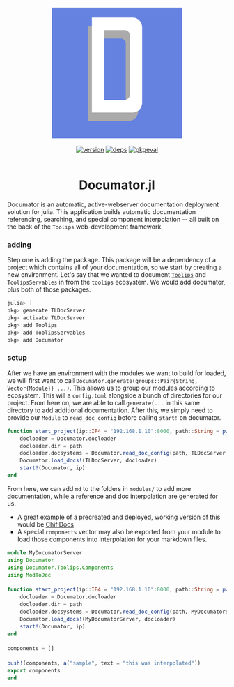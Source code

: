 <div align="center" style = "box-pack: start;">
  </br>
  <img width = 300 src="https://github.com/ChifiSource/image_dump/blob/main/documentor/logo.png" >
  
  
  [![version](https://juliahub.com/docs/Lathe/version.svg)](https://juliahub.com/ui/Packages/Lathe/6rMNJ)
[![deps](https://juliahub.com/docs/Lathe/deps.svg)](https://juliahub.com/ui/Packages/Lathe/6rMNJ?t=2)
[![pkgeval](https://juliahub.com/docs/Lathe/pkgeval.svg)](https://juliahub.com/ui/Packages/Lathe/6rMNJ)
  </br>
  </br>
  <h1>Documator.jl</h1>
  </div>
  
Documator is an automatic, active-webserver documentation deployment solution for julia. This application builds automatic documentation referencing, searching, and special component interpolation -- all built on the back of the `Toolips` web-development framework. 
### adding
Step one is adding the package. This package will be a dependency of a project which contains all of your documentation, so we start by creating a new environment. Let's say that we wanted to document [`Toolips`](https://github.com/ChifiSource/Toolips.jl) and `ToolipsServables` in from the `toolips` ecosystem. We would add documator, plus both of those packages.
```julia
julia> ]
pkg> generate TLDocServer
pkg> activate TLDocServer
pkg> add Toolips
pkg> add ToolipsServables
pkg> add Documator
```
### setup
After we have an environment with the modules we want to build for loaded, we will first want to call `Documator.generate(groups::Pair{String, Vector{Module}} ...)`. This allows us to group our modules according to ecosystem. This will a `config.toml` alongside a bunch of directories for our project. From here on, we are able to call `generate(...` in this same directory to add additional documentation. After this, we simply need to provide our `Module` to `read_doc_config` before calling `start!` on documator. 
```julia
function start_project(ip::IP4 = "192.168.1.10":8000, path::String = pwd())
    docloader = Documator.docloader
    docloader.dir = path
    docloader.docsystems = Documator.read_doc_config(path, TLDocServer)
    Documator.load_docs!(TLDocServer, docloader)
    start!(Documator, ip)
end
```
From here, we can add `md` to the folders in `modules/` to add more documentation, while a reference and doc interpolation are generated for us.
- A great example of a precreated and deployed, working version of this would be [ChifiDocs](https://github.com/ChifiSource/ChifiDocs.jl)
- A special `components` vector may also be exported from your module to load those components into interpolation for your markdown files.
```julia
module MyDocumatorServer
using Documator
using Documator.Toolips.Components
using ModToDoc

function start_project(ip::IP4 = "192.168.1.10":8000, path::String = pwd())
    docloader = Documator.docloader
    docloader.dir = path
    docloader.docsystems = Documator.read_doc_config(path, MyDocumatorServer)
    Documator.load_docs!(MyDocumatorServer, docloader)
    start!(Documator, ip)
end

components = []

push!(components, a("sample", text = "this was interpolated"))
export components
end
```
